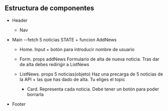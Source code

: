 ## Estructura de componentes

- Header

    - Nav

- Main --fetch 5 noticias STATE + funcion AddNews

    - Home. Input + botón para introducir nombre de usuario

    - Form. props addNews Formulario de alta de nueva noticia. Tras dar de alta debes redirigir a ListNews

    - ListNews. props 5 noticias(objeto) Haz una precarga de 5 noticias de la API + las que has dado de alta. Tu eliges el topic

        - Card. Representa cada noticia. Debe tener un botón para poder borrarla

- Footer
